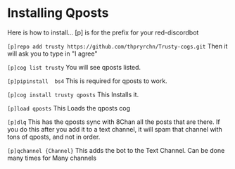 # Installing Qposts

Here is how to install… [p] is for the prefix for your red-discordbot

`[p]repo add trusty https://github.com/thpryrchn/Trusty-cogs.git`
Then it will ask you to type in "I agree"

`[p]cog list trusty`
You will see qposts listed.

`[p]pipinstall  bs4`
This is required for qposts to work.

`[p]cog install trusty qposts`
This Installs it.

`[p]load qposts`
This Loads the qposts cog

`[p]dlq`
This has the qposts sync with 8Chan all the posts that are there. If you do this after you add it to a text channel, it will spam that channel with tons of qposts, and not in order.

`[p]qchannel {Channel}`
This adds the bot to the Text Channel. Can be done many times for Many channels
	

